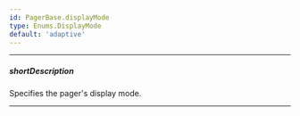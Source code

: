 ```yaml
---
id: PagerBase.displayMode
type: Enums.DisplayMode
default: 'adaptive'
---
```

---
##### shortDescription
Specifies the pager's display mode.

---
<!--

The following table illustrates *"full"* and *"compact"* display modes:

&lt;table class="dx-table"&gt;
    &lt;tr&gt;
        &lt;th&gt;displayMode&lt;/th&gt;
        &lt;th&gt;Pager appearance&lt;/th&gt;
    &lt;/tr&gt;
    &lt;tr&gt;
        &lt;td&gt;&lt;code&gt;"full"&lt;/code&gt;&lt;/td&gt;
        &lt;td&gt;&lt;img src="/images/DataGrid/pager-display-mode-full.png"/&gt;&lt;/td&gt;
    &lt;/tr&gt;
    &lt;tr&gt;
        &lt;td&gt;&lt;code&gt;"compact"&lt;/code&gt;&lt;/td&gt;
        &lt;td&gt;&lt;img src="/images/DataGrid/pager-display-mode-compact.png"/&gt;&lt;/td&gt;
    &lt;/tr&gt;
&lt;/table&gt;

The *"adaptive"* display mode switches between these two modes based on the component width.


-->
